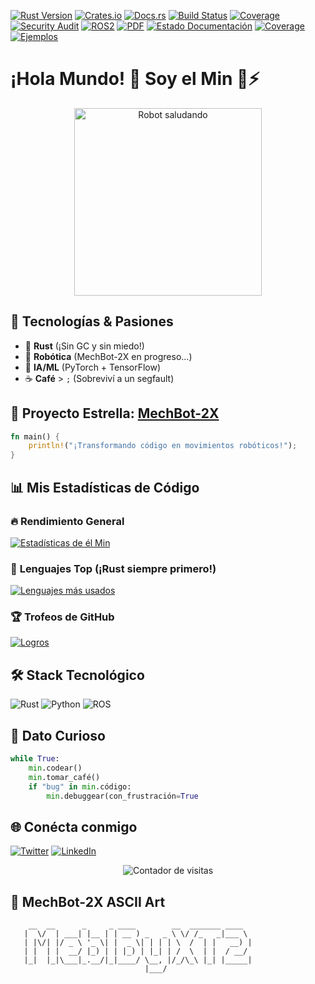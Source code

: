 [![Rust Version](https://img.shields.io/badge/rust-nightly-purple?logo=rust)](https://github.com/mechmind-dwv)
[![Crates.io](https://img.shields.io/crates/v/mechbot-2x?logo=rust)](https://crates.io/crates/mechbot-2x)
[![Docs.rs](https://img.shields.io/docsrs/mechbot-2x?logo=rust)](https://docs.rs/mechbot-2x)
[![Build Status](https://img.shields.io/github/actions/workflow/status/mechmind-dwv/mechmind-dwv/rust-ci.yml?logo=github)](https://github.com/mechmind-dwv/mechmind-dwv/actions)
[![Coverage](https://img.shields.io/codecov/c/github/mechmind-dwv/mechmind-dwv?logo=codecov)](https://codecov.io/gh/mechmind-dwv)
[![Security Audit](https://img.shields.io/badge/cargo--audit-clean-success?logo=rust)](https://github.com/mechmind-dwv)
[![ROS2](https://img.shields.io/badge/ROS2-Humble-blue?logo=ros)](https://docs.ros.org/en/humble/)
[![PDF](https://img.shields.io/badge/PDF-Protocol-green)](docs/robotics/api/schematics/communication-protocol.pdf)
[![Estado Documentación](https://img.shields.io/badge/docs-mechbot--docs-blue)](docs/robotics/api)
[![Coverage](https://img.shields.io/badge/rustdoc-98%25-brightgreen)](docs/robotics/api/rustdoc)
[![Ejemplos](https://img.shields.io/badge/examples-12%20files-orange)](docs/robotics/api/rest/examples)

# ¡Hola Mundo! 👋 Soy **el Min** 🤖⚡

<p align="center">
  <img src="https://media.giphy.com/media/L1R1tvI9svkIWwpVYr/giphy.gif" width="300" alt="Robot saludando">
</p>

## 🔧 **Tecnologías & Pasiones**
- 🦀 **Rust** (¡Sin GC y sin miedo!)
- 🤖 **Robótica** (MechBot-2X en progreso...)
- 🧠 **IA/ML** (PyTorch + TensorFlow)
- ☕ **Café** > `;` (Sobreviví a un segfault)

## 🚀 **Proyecto Estrella**: [MechBot-2X](https://github.com/mechmind-dwv/mechbot-2x)
```rust
fn main() {
    println!("¡Transformando código en movimientos robóticos!");
}
```

## 📊 **Mis Estadísticas de Código** 
### 🔥 **Rendimiento General**
[![Estadísticas de él Min](https://github-readme-stats.vercel.app/api?username=mechmind-dwv&show_icons=true&theme=radical&hide_border=true&include_all_commits=true&count_private=true&custom_title=Stats+de+MechMind&title_color=FF00FF&icon_color=58A6FF&bg_color=0D1117)](https://github.com/mechmind-dwv)

### 🦀 **Lenguajes Top** (¡Rust siempre primero!)
[![Lenguajes más usados](https://github-readme-stats.vercel.app/api/top-langs/?username=mechmind-dwv&layout=compact&theme=dark&hide_border=true&langs_count=6&hide=html,css&card_width=450)](https://github.com/mechmind-dwv)

### 🏆 **Trofeos de GitHub**
[![Logros](https://github-profile-trophy.vercel.app/?username=mechmind-dwv&theme=onedark&margin-w=15&no-frame=true&rank=SSS,SS,S,AAA,AA,A,B)](https://github.com/mechmind-dwv)

## 🛠 **Stack Tecnológico**
![Rust](https://img.shields.io/badge/Rust-000000?style=for-the-badge&logo=rust&logoColor=white)
![Python](https://img.shields.io/badge/Python-3776AB?style=for-the-badge&logo=python&logoColor=white)
![ROS](https://img.shields.io/badge/ROS-22314E?style=for-the-badge&logo=ros&logoColor=white)

## 🤖 **Dato Curioso**
```python
while True:
    min.codear()
    min.tomar_café()
    if "bug" in min.código:
        min.debuggear(con_frustración=True
```
## 🌐 **Conécta conmigo**
[![Twitter](https://img.shields.io/badge/Twitter-1DA1F2?style=for-the-badge&logo=twitter&logoColor=white)](https://twitter.com/tu_usuario)
[![LinkedIn](https://img.shields.io/badge/LinkedIn-0077B5?style=for-the-badge&logo=linkedin&logoColor=white)](https://linkedin.com/in/tu_usuario)

<p align="center">
  <img src="https://komarev.com/ghpvc/?username=mechmind-dwv&label=Visitas%20a%20mi%20perfil&color=blueviolet" alt="Contador de visitas">
</p>


## 🤖 MechBot-2X ASCII Art
```text
    __  __      _     _ ____        __  _______ ____  
   |  \/  | ___| |__ | | __ ) _   _ \ \/ /_   _|___ \ 
   | |\/| |/ _ \ '_ \| |  _ \| | | | \  /  | |   __) |
   | |  | |  __/ |_) | | |_) | |_| | /  \  | |  / __/ 
   |_|  |_|\___|_.__/|_|____/ \__, |/_/\_\ |_| |_____|
                              |___/
 ```
